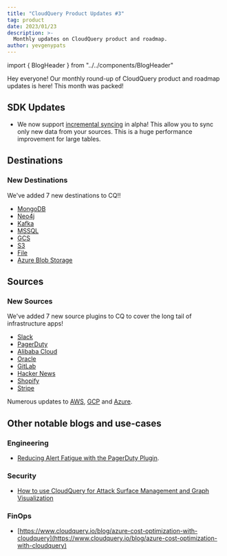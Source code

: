 ```yaml
---
title: "CloudQuery Product Updates #3"
tag: product
date: 2023/01/23
description: >-
  Monthly updates on CloudQuery product and roadmap.
author: yevgenypats
---
```


import { BlogHeader } from "../../components/BlogHeader"

<BlogHeader/>

Hey everyone! Our monthly round-up of CloudQuery product and roadmap updates is here! This month was packed!

## SDK Updates

- We now support [incremental syncing](/docs/core-concepts/syncs#incremental-table-syncs) in alpha! This allow you to sync only new data from your sources. This is a huge performance improvement for large tables.

## Destinations

### New Destinations

We've added 7 new destinations to CQ!!

* [MongoDB](/docs/plugins/destinations/mongodb/overview)
* [Neo4j](https://www.cloudquery.io/docs/plugins/destinations/neo4j/overview)
* [Kafka](https://www.cloudquery.io/docs/plugins/destinations/kafka/overview)
* [MSSQL](https://www.cloudquery.io/docs/plugins/destinations/mssql/overview)
* [GCS](https://www.cloudquery.io/docs/plugins/destinations/gcs/overview)
* [S3](https://www.cloudquery.io/docs/plugins/destinations/s3/overview)
* [File](https://www.cloudquery.io/docs/plugins/destinations/file/overview)
* [Azure Blob Storage](https://www.cloudquery.io/docs/plugins/destinations/azblob/overview)

## Sources

### New Sources

We've added 7 new source plugins to CQ to cover the long tail of infrastructure apps!

* [Slack](/docs/plugins/sources/slack/overview)
* [PagerDuty](https://www.cloudquery.io/docs/plugins/sources/pagerduty/overview)
* [Alibaba Cloud](https://www.cloudquery.io/docs/plugins/sources/alicloud/overview)
* [Oracle](https://www.cloudquery.io/docs/plugins/sources/oracle/overview)
* [GitLab](https://www.cloudquery.io/docs/plugins/sources/gitlab/overview)
* [Hacker News](https://www.cloudquery.io/docs/plugins/sources/hackernews/overview)
* [Shopify](https://www.cloudquery.io/docs/plugins/sources/shopify/overview)
* [Stripe](https://www.cloudquery.io/docs/plugins/sources/stripe/overview)

Numerous updates to [AWS](https://github.com/cloudquery/cloudquery/blob/main/plugins/source/aws/CHANGELOG.md), [GCP](https://github.com/cloudquery/cloudquery/blob/main/plugins/source/gcp/CHANGELOG.md) and [Azure](https://github.com/cloudquery/cloudquery/blob/main/plugins/source/azure/CHANGELOG.md).

## Other notable blogs and use-cases

### Engineering

- [Reducing Alert Fatigue with the PagerDuty Plugin](https://www.cloudquery.io/blog/announcing-pagerduty-plugin).

### Security

- [How to use CloudQuery for Attack Surface Management and Graph Visualization](https://www.cloudquery.io/how-to-guides/attack-surface-management-with-graph)

### FinOps

- [https://www.cloudquery.io/blog/azure-cost-optimization-with-cloudquery](https://www.cloudquery.io/blog/azure-cost-optimization-with-cloudquery)
